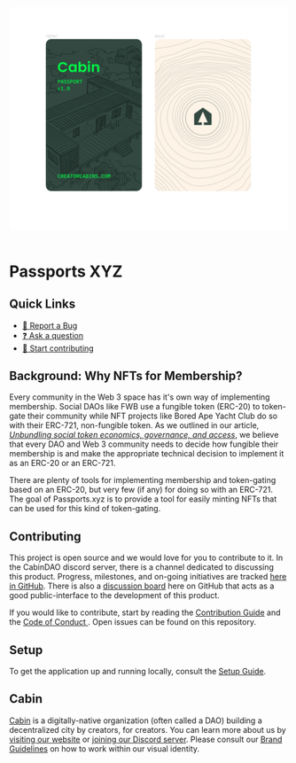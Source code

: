 <div align="center">
  <img src='./assets/cabin-passports.png'>
</div>

<br />

# Passports XYZ

## Quick Links

- [🐞 Report a Bug](https://github.com/CabinDAO/Passports/issues/new)
- [❓ Ask a question](https://github.com/CabinDAO/Passports/discussions)
- [🙋 Start contributing](https://github.com/CabinDAO/Passports/blob/main/CONTRIBUTING.md)


## Background: Why NFTs for Membership?

Every community in the Web 3 space has it's own way of implementing membership.
Social DAOs like FWB use a fungible token (ERC-20) to token-gate their community
while NFT projects like Bored Ape Yacht Club do so with their ERC-721,
non-fungible token. As we outlined in our article, *[Unbundling social token
economics, governance, and
access](https://creators.mirror.xyz/V7Ucba89-3qV9yFxj7Spj7YxjKAhc6TOd8nUcCp9n6k)*,
we believe that every DAO and Web 3 community needs to decide how fungible their
membership is and make the appropriate technical decision to implement it as an
ERC-20 or an ERC-721.

There are plenty of tools for implementing membership and token-gating based on
an ERC-20, but very few (if any) for doing so with an ERC-721. The goal of
Passports.xyz is to provide a tool for easily minting NFTs that can be used for
this kind of token-gating.

## Contributing

This project is open source and we would love for you to contribute to it. In
the CabinDAO discord server, there is a channel dedicated to discussing this
product. Progress, milestones, and on-going initiatives are tracked [here in
GitHub](https://github.com/CabinDAO/Passports/projects). There is also
a [discussion board](https://github.com/CabinDAO/Passports/discussions) here on GitHub that acts as a good public-interface to the
development of this product.

If you would like to contribute, start by reading the [Contribution
Guide](./CONTRIBUTING.md) and the [ Code of Conduct ](CONDUCT.md). Open issues
can be found on this repository.

## Setup

To get the application up and running locally, consult the [Setup
Guide](./SETUP.md).

## Cabin

[Cabin](https://www.creatorcabins.com) is a digitally-native organization (often
called a DAO) building a decentralized city by creators, for creators.  You can
learn more about us by [visiting our website](https://www.creatorcabins.com) or
[joining our Discord server](https://discord.gg/4G6XjsCjM3). Please consult our
[Brand Guidelines](https://github.com/CabinDAO/Visual-Identity) on how to work
within our visual identity.
